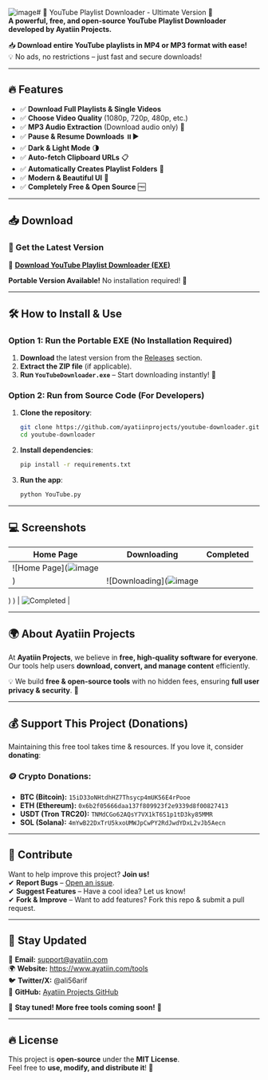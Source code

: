 ![image](https://github.com/user-attachments/assets/997e89b9-1ec4-4563-ba70-5b754f0d3c6b)# 🎥 YouTube Playlist Downloader - Ultimate Version 🚀  
**A powerful, free, and open-source YouTube Playlist Downloader developed by Ayatiin Projects.**  

📥 **Download entire YouTube playlists in MP4 or MP3 format with ease!**  
💡 No ads, no restrictions – just fast and secure downloads!  

---

## 🔥 Features
- ✅ **Download Full Playlists & Single Videos**  
- ✅ **Choose Video Quality** (1080p, 720p, 480p, etc.)  
- ✅ **MP3 Audio Extraction** (Download audio only) 🎵  
- ✅ **Pause & Resume Downloads** ⏸️▶️  
- ✅ **Dark & Light Mode** 🌗  
- ✅ **Auto-fetch Clipboard URLs** 📋  
- ✅ **Automatically Creates Playlist Folders** 📂  
- ✅ **Modern & Beautiful UI** 🎨  
- ✅ **Completely Free & Open Source** 🆓  

---

## 📥 Download  
### 🔗 Get the Latest Version  
📌 [**Download YouTube Playlist Downloader (EXE)**](https://drive.google.com/file/d/1YDCtI2WhbzeWzADLdEWSQUQkwdg0lV50/view?usp=sharing)  

**Portable Version Available!** No installation required! 🚀  

---

## 🛠 How to Install & Use  

### **Option 1: Run the Portable EXE (No Installation Required)**
1. **Download** the latest version from the [Releases](https://drive.google.com/file/d/1YDCtI2WhbzeWzADLdEWSQUQkwdg0lV50/view?usp=sharing) section.  
2. **Extract the ZIP file** (if applicable).  
3. **Run `YouTubeDownloader.exe`** – Start downloading instantly! 🎉  

### **Option 2: Run from Source Code (For Developers)**
1. **Clone the repository**:  
   ```sh
   git clone https://github.com/ayatiinprojects/youtube-downloader.git
   cd youtube-downloader
   ```
2. **Install dependencies**:  
   ```sh
   pip install -r requirements.txt
   ```
3. **Run the app**:  
   ```sh
   python YouTube.py
   ```

---

## 💻 Screenshots  
| Home Page | Downloading | Completed |
|-----------|------------|------------|
| ![Home Page](![image](https://github.com/user-attachments/assets/0419575b-8859-4ccc-bba0-c8830187e1e3)
) | ![Downloading](![image](https://github.com/user-attachments/assets/21eb09f7-542d-4d53-b8ab-b3ceb1952c6e)
)
) | ![Completed](![image](https://github.com/user-attachments/assets/74a0bb56-1f57-4fe3-a756-3dbade9903c9)
) |

---

## 🌍 About Ayatiin Projects  
At **Ayatiin Projects**, we believe in **free, high-quality software for everyone**. Our tools help users **download, convert, and manage content** efficiently.  

💡 We build **free & open-source tools** with no hidden fees, ensuring **full user privacy & security**. 🚀  

---

## 💰 Support This Project (Donations)  
Maintaining this free tool takes time & resources. If you love it, consider **donating**:  

### 🪙 **Crypto Donations:**  
- **BTC (Bitcoin):** `15iD33oNHtdhHZ7Thsycp4mUK56E4rPooe`  
- **ETH (Ethereum):** `0x6b2f05666daa137f809923f2e9339d8f00827413`  
- **USDT (Tron TRC20):** `TNMdCGo62AQsY7VX1kT6S1p1tD3ky85MMR`  
- **SOL (Solana):** `4mYwB22DxTrU5kxoUMWJpCwPY2RdJwdYDxL2vJb5Aecn`  



---

## 🤝 Contribute  
Want to help improve this project? **Join us!**  
✔ **Report Bugs** – [Open an issue](support@ayatiin.com).  
✔ **Suggest Features** – Have a cool idea? Let us know!  
✔ **Fork & Improve** – Want to add features? Fork this repo & submit a pull request.  

---

## 📢 Stay Updated  
📧 **Email:** support@ayatiin.com  
🌍 **Website:** https://www.ayatiin.com/tools  
🐦 **Twitter/X:** @ali56arif  
📢 **GitHub:** [Ayatiin Projects GitHub](https://github.com/Ali56arif)  

🔔 **Stay tuned! More free tools coming soon!** 🚀  

---

## 🔥 License  
This project is **open-source** under the **MIT License**.  
Feel free to **use, modify, and distribute it**! 🎉  
